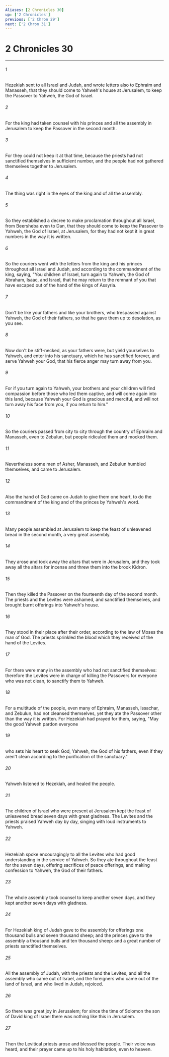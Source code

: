 ```yaml
---
Aliases: [2 Chronicles 30]
up: ['2 Chronicles']
previous: ['2 Chron 29']
next: ['2 Chron 31']
---
```

# 2 Chronicles 30
***





###### 1 

Hezekiah sent to all Israel and Judah, and wrote letters also to Ephraim and Manasseh, that they should come to Yahweh's house at Jerusalem, to keep the Passover to Yahweh, the God of Israel. 



###### 2 

For the king had taken counsel with his princes and all the assembly in Jerusalem to keep the Passover in the second month. 



###### 3 

For they could not keep it at that time, because the priests had not sanctified themselves in sufficient number, and the people had not gathered themselves together to Jerusalem. 



###### 4 

The thing was right in the eyes of the king and of all the assembly. 



###### 5 

So they established a decree to make proclamation throughout all Israel, from Beersheba even to Dan, that they should come to keep the Passover to Yahweh, the God of Israel, at Jerusalem, for they had not kept it in great numbers in the way it is written. 



###### 6 

So the couriers went with the letters from the king and his princes throughout all Israel and Judah, and according to the commandment of the king, saying, "You children of Israel, turn again to Yahweh, the God of Abraham, Isaac, and Israel, that he may return to the remnant of you that have escaped out of the hand of the kings of Assyria. 



###### 7 

Don't be like your fathers and like your brothers, who trespassed against Yahweh, the God of their fathers, so that he gave them up to desolation, as you see. 



###### 8 

Now don't be stiff-necked, as your fathers were, but yield yourselves to Yahweh, and enter into his sanctuary, which he has sanctified forever, and serve Yahweh your God, that his fierce anger may turn away from you. 



###### 9 

For if you turn again to Yahweh, your brothers and your children will find compassion before those who led them captive, and will come again into this land, because Yahweh your God is gracious and merciful, and will not turn away his face from you, if you return to him." 



###### 10 

So the couriers passed from city to city through the country of Ephraim and Manasseh, even to Zebulun, but people ridiculed them and mocked them. 



###### 11 

Nevertheless some men of Asher, Manasseh, and Zebulun humbled themselves, and came to Jerusalem. 



###### 12 

Also the hand of God came on Judah to give them one heart, to do the commandment of the king and of the princes by Yahweh's word. 



###### 13 

Many people assembled at Jerusalem to keep the feast of unleavened bread in the second month, a very great assembly. 



###### 14 

They arose and took away the altars that were in Jerusalem, and they took away all the altars for incense and threw them into the brook Kidron. 



###### 15 

Then they killed the Passover on the fourteenth day of the second month. The priests and the Levites were ashamed, and sanctified themselves, and brought burnt offerings into Yahweh's house. 



###### 16 

They stood in their place after their order, according to the law of Moses the man of God. The priests sprinkled the blood which they received of the hand of the Levites. 



###### 17 

For there were many in the assembly who had not sanctified themselves: therefore the Levites were in charge of killing the Passovers for everyone who was not clean, to sanctify them to Yahweh. 



###### 18 

For a multitude of the people, even many of Ephraim, Manasseh, Issachar, and Zebulun, had not cleansed themselves, yet they ate the Passover other than the way it is written. For Hezekiah had prayed for them, saying, "May the good Yahweh pardon everyone 



###### 19 

who sets his heart to seek God, Yahweh, the God of his fathers, even if they aren't clean according to the purification of the sanctuary." 



###### 20 

Yahweh listened to Hezekiah, and healed the people. 



###### 21 

The children of Israel who were present at Jerusalem kept the feast of unleavened bread seven days with great gladness. The Levites and the priests praised Yahweh day by day, singing with loud instruments to Yahweh. 



###### 22 

Hezekiah spoke encouragingly to all the Levites who had good understanding in the service of Yahweh. So they ate throughout the feast for the seven days, offering sacrifices of peace offerings, and making confession to Yahweh, the God of their fathers. 



###### 23 

The whole assembly took counsel to keep another seven days, and they kept another seven days with gladness. 



###### 24 

For Hezekiah king of Judah gave to the assembly for offerings one thousand bulls and seven thousand sheep; and the princes gave to the assembly a thousand bulls and ten thousand sheep: and a great number of priests sanctified themselves. 



###### 25 

All the assembly of Judah, with the priests and the Levites, and all the assembly who came out of Israel, and the foreigners who came out of the land of Israel, and who lived in Judah, rejoiced. 



###### 26 

So there was great joy in Jerusalem; for since the time of Solomon the son of David king of Israel there was nothing like this in Jerusalem. 



###### 27 

Then the Levitical priests arose and blessed the people. Their voice was heard, and their prayer came up to his holy habitation, even to heaven.
